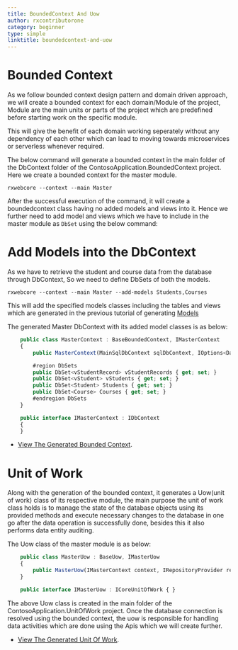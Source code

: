 ```yaml
---
title: BoundedContext And Uow
author: rxcontributorone
category: beginner
type: simple
linktitle: boundedcontext-and-uow
---
```


# Bounded Context
As we follow bounded context design pattern and  domain driven approach, we will create a bounded context for each domain/Module of the project, Module are the main units or parts of the project which are predefined before starting work on the specific module. 

This will give the benefit of each domain working seperately without any dependency of each other which can lead to moving towards microservices or serverless whenever required.

The below command will generate a bounded context in the main folder of the DbContext folder of the ContosoApplication.BoundedContext project. Here we create a bounded context for the master module.

`````
rxwebcore --context --main Master
`````

After the successful execution of the command, it will create a boundedcontext class having no added models and views into it. Hence we further need to add model and views which we have to include in the master module as `DbSet` using the below command:

# Add Models into the DbContext
As we have to retrieve the student and course data from the database through DbContext, So we need to define DbSets of both the models.

`````
rxwebcore --context --main Master --add-models Students,Courses
`````

This will add the specified models classes including the tables and views which are generated in the previous tutorial of generating <a class="redirect-link" href="/rx-web-core/tours-of-contoso-app/Beginner/scaffolding/models">Models</a>

The generated Master DbContext with its added model classes is as below:

````js
    public class MasterContext : BaseBoundedContext, IMasterContext
    {
        public MasterContext(MainSqlDbContext sqlDbContext, IOptions<DatabaseConfig> databaseConfig, IHttpContextAccessor contextAccessor, ITenantDbConnectionInfo tenantDbConnection) : base(sqlDbContext, databaseConfig.Value, contextAccessor, tenantDbConnection) { }

        #region DbSets
        public DbSet<vStudentRecord> vStudentRecords { get; set; }
        public DbSet<vStudent> vStudents { get; set; }
        public DbSet<Student> Students { get; set; }
        public DbSet<Course> Courses { get; set; }
        #endregion DbSets
    }

    public interface IMasterContext : IDbContext
    {
    }
````
<ul class="bullet-list">
<li>
<span style="text-decoration:underline;"> <a class="redirect-link" target="_blank" href="https://github.com/rxweb/RxWebCore/blob/master/src/Samples/AspNetCore/Documentation%20Examples/Tours%20of%20Contoso%20Application/Beginner/ContosoApplication/ContosoApplication.BoundedContext/DbContext/Main/MasterContext.cs">View The Generated Bounded Context</a></span>.
</li>
</ul>

# Unit of Work
Along with the generation of the bounded context, it generates a Uow(unit of work) class of its respective module, the main purpose the unit of work class holds is to manage the state of the database objects using its provided methods and execute necessary changes to the database in one go after the data operation is successfully done, besides this it also performs data entity auditing.

The Uow class of the master module is as below:

````js
    public class MasterUow : BaseUow, IMasterUow
    {
        public MasterUow(IMasterContext context, IRepositoryProvider repositoryProvider) : base(context, repositoryProvider) { }
    }

    public interface IMasterUow : ICoreUnitOfWork { }
````

The above Uow class is created in the main folder of the ContosoApplication.UnitOfWork project. Once the database connection is resolved using the bounded context, the uow is responsible for handling data activities which are done using the Apis which we will create further.

<ul class="bullet-list">
<li>
<span style="text-decoration:underline;"> <a class="redirect-link" target="_blank" href="https://github.com/rxweb/RxWebCore/blob/master/src/Samples/AspNetCore/Documentation%20Examples/Tours%20of%20Contoso%20Application/Beginner/ContosoApplication/ContosoApplication.UnitOfWork/Main/MasterUow.cs">View The Generated Unit Of Work</a></span>.
</li>
</ul>

